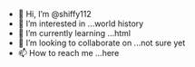 - 👋 Hi, I’m @shiffy112
- 👀 I’m interested in ...world history
- 🌱 I’m currently learning ...html
- 💞️ I’m looking to collaborate on ...not sure yet
- 📫 How to reach me ...here

<!---
shiffy112/shiffy112 is a ✨ special ✨ repository because its `README.md` (this file) appears on your GitHub profile.
You can click the Preview link to take a look at your changes.
--->
